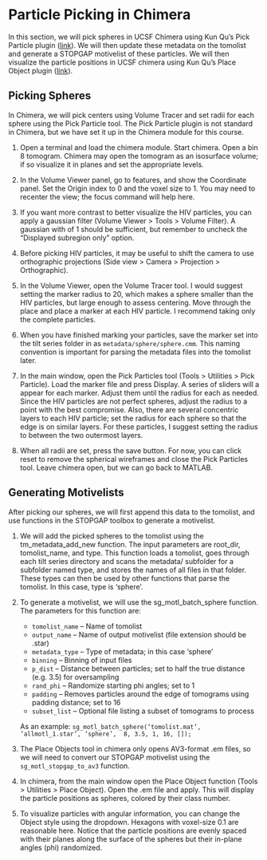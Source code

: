 # Particle Picking in Chimera

In this section, we will pick spheres in UCSF Chimera using Kun Qu’s Pick Particle plugin ([link](https://www.biochem.mpg.de/7940000/Pick-Particle)).
We will then update these metadata on the tomolist and generate a STOPGAP motivelist of these particles.
We will then visualize the particle positions in UCSF chimera using Kun Qu’s Place Object plugin ([link](https://www.biochem.mpg.de/7939908/Place-Object)).

## Picking Spheres

In Chimera, we will pick centers using Volume Tracer and set radii for each sphere using the Pick Particle tool.
The Pick Particle plugin is not standard in Chimera, but we have set it up in the Chimera module for this course.

1. Open a terminal and load the chimera module.
Start chimera.
Open a bin 8 tomogram.
Chimera may open the tomogram as an isosurface volume; if so visualize it in planes and set the appropriate levels.

2. In the Volume Viewer panel, go to features, and show the Coordinate panel.
Set the Origin index to 0 and the voxel size to 1.
You may need to recenter the view; the focus command will help here.

3. If you want more contrast to better visualize the HIV particles, you can apply a gaussian filter (Volume Viewer > Tools > Volume Filter).
A gaussian with of 1 should be sufficient, but remember to uncheck the “Displayed subregion only” option.

4. Before picking HIV particles, it may be useful to shift the camera to use orthographic projections (Side view > Camera > Projection > Orthographic).

5. In the Volume Viewer, open the Volume Tracer tool.
I would suggest setting the marker radius to 20, which makes a sphere smaller than the HIV particles, but large enough to assess centering.
Move through the place and place a marker at each HIV particle.
I recommend taking only the complete particles.

6. When you have finished marking your particles, save the marker set into the tilt series folder in as `metadata/sphere/sphere.cmm`.
This naming convention is important for parsing the metadata files into the tomolist later.

7. In the main window, open the Pick Particles tool (Tools > Utilities > Pick Particle).
Load the marker file and press Display.
A series of sliders will a appear for each marker.
Adjust them until the radius for each as needed.
Since the HIV particles are not perfect spheres, adjust the radius to a point with the best compromise.
Also, there are several concentric layers to each HIV particle; set the radius for each sphere so that the edge is on similar layers.
For these particles, I suggest setting the radius to between the two outermost layers.

8. When all radii are set, press the save button.
For now, you can click reset to remove the spherical wireframes and close the Pick Particles tool.
Leave chimera open, but we can go back to MATLAB.

## Generating Motivelists

After picking our spheres, we will first append this data to the tomolist, and use functions in the STOPGAP toolbox to generate a motivelist.

1. We will add the picked spheres to the tomolist using the tm_metadata_add_new function.
The input parameters are root_dir, tomolist_name, and type.
This function loads a tomolist, goes through each tilt series directory and scans the metadata/ subfolder for a subfolder named type, and stores the names of all files in that folder.
These types can then be used by other functions that parse the tomolist.
In this case, type is ‘sphere’.

2. To generate a motivelist, we will use the sg_motl_batch_sphere function.
The parameters for this function are:
    * `tomolist_name` – Name of tomolist
    * `output_name` – Name of output motivelist (file extension should be .star)
    * `metadata_type` – Type of metadata; in this case ‘sphere’
    * `binning` – Binning of input files
    * `p_dist` – Distance between particles; set to half the true distance (e.g. 3.5) for oversampling
    * `rand_phi` – Randomize starting phi angles; set to 1
    * `padding` – Removes particles around the edge of tomograms using padding distance; set to 16
    * `subset_list` – Optional file listing  a subset of tomograms to process

    As an example:
    `sg_motl_batch_sphere(‘tomolist.mat’, ’allmotl_1.star’, ’sphere’,  8, 3.5, 1, 16, []);`

3. The Place Objects tool in chimera only opens AV3-format .em files, so we will need to convert our STOPGAP motivelist using the `sg_motl_stopgap_to_av3` function.

4. In chimera, from the main window open the Place Object function (Tools > Utilities > Place Object).
Open the .em file and apply.
This will display the particle positions as spheres, colored by their class number.

5. To visualize particles with angular information, you can change the Object style using the dropdown.
Hexagons with voxel-size 0.1 are reasonable here.
Notice that the particle positions are evenly spaced with their planes along the surface of the spheres but their in-plane angles (phi) randomized.
